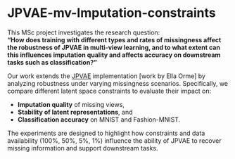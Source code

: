 # JPVAE-mv-Imputation-constraints
  
This MSc project investigates the research question:  
**“How does training with different types and rates of missingness affect the robustness of JPVAE in multi-view learning, and to what extent can this influences imputation quality and affects accuracy on downstream tasks such as classification?”**

Our work extends the [JPVAE](https://github.com/eso28599/JPVAE/blob/master/README.md) implementation [work by Ella Orme] by analyzing robustness under varying missingness scenarios. Specifically, we compare different latent space constraints to evaluate their impact on:  
- **Imputation quality** of missing views,  
- **Stability of latent representations**, and  
- **Classification accuracy** on MNIST and Fashion-MNIST.  

The experiments are designed to highlight how constraints and data availability (100%, 50%, 5%, 1%) influence the ability of JPVAE to recover missing information and support downstream tasks.  
